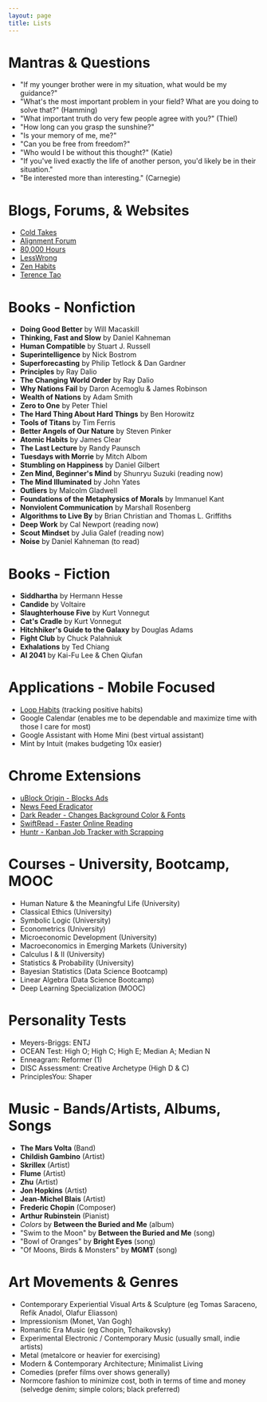 ```yaml
---
layout: page
title: Lists
---
```


# Mantras & Questions
- "If my younger brother were in my situation, what would be my guidance?"
- "What's the most important problem in your field? What are you doing to solve that?" (Hamming)
- "What important truth do very few people agree with you?" (Thiel)
- "How long can you grasp the sunshine?"
- "Is your memory of me, me?"
- "Can you be free from freedom?"
- "Who would I be without this thought?" (Katie)
- "If you've lived exactly the life of another person, you'd likely be in their situation."
- "Be interested more than interesting." (Carnegie)

# Blogs, Forums, & Websites
- [Cold Takes](https://cold-takes.com/)
- [Alignment Forum](https://www.alignmentforum.org/)
- [80,000 Hours](https://80000hours.org/)
- [LessWrong](https://www.lesswrong.com/)
- [Zen Habits](https://zenhabits.net/)
- [Terence Tao](https://terrytao.wordpress.com/)

# Books - Nonfiction
- **Doing Good Better** by Will Macaskill
- **Thinking, Fast and Slow** by Daniel Kahneman
- **Human Compatible** by Stuart J. Russell
- **Superintelligence** by Nick Bostrom
- **Superforecasting** by Philip Tetlock & Dan Gardner
- **Principles** by Ray Dalio
- **The Changing World Order** by Ray Dalio
- **Why Nations Fail** by Daron Acemoglu & James Robinson
- **Wealth of Nations** by Adam Smith
- **Zero to One** by Peter Thiel
- **The Hard Thing About Hard Things** by Ben Horowitz
- **Tools of Titans** by Tim Ferris
- **Better Angels of Our Nature** by Steven Pinker
- **Atomic Habits** by James Clear
- **The Last Lecture** by Randy Paunsch
- **Tuesdays with Morrie** by Mitch Albom
- **Stumbling on Happiness** by Daniel Gilbert
- **Zen Mind, Beginner's Mind** by Shunryu Suzuki (reading now)
- **The Mind Illuminated** by John Yates
- **Outliers** by Malcolm Gladwell
- **Foundations of the Metaphysics of Morals** by Immanuel Kant
- **Nonviolent Communication** by Marshall Rosenberg
- **Algorithms to Live By** by Brian Christian and Thomas L. Griffiths
- **Deep Work** by Cal Newport (reading now)
- **Scout Mindset** by Julia Galef (reading now)
- **Noise** by Daniel Kahneman (to read)


# Books - Fiction
- **Siddhartha** by Hermann Hesse
- **Candide** by Voltaire
- **Slaughterhouse Five** by Kurt Vonnegut
- **Cat's Cradle** by Kurt Vonnegut
- **Hitchhiker's Guide to the Galaxy** by Douglas Adams
- **Fight Club** by Chuck Palahniuk
- **Exhalations** by Ted Chiang
- **AI 2041** by Kai-Fu Lee & Chen Qiufan



# Applications - Mobile Focused
- [Loop Habits](https://loophabits.org/) (tracking positive habits)
- Google Calendar (enables me to be dependable and maximize time with those I care for most)
- Google Assistant with Home Mini (best virtual assistant)
- Mint by Intuit (makes budgeting 10x easier)


# Chrome Extensions
- [uBlock Origin - Blocks Ads](https://chrome.google.com/webstore/detail/ublock-origin/cjpalhdlnbpafiamejdnhcphjbkeiagm?hl=en)
- [News Feed Eradicator](https://chrome.google.com/webstore/detail/news-feed-eradicator/fjcldmjmjhkklehbacihaiopjklihlgg?hl=en)
- [Dark Reader - Changes Background Color & Fonts](https://chrome.google.com/webstore/detail/dark-reader/eimadpbcbfnmbkopoojfekhnkhdbieeh?hl=en)
- [SwiftRead - Faster Online Reading](https://chrome.google.com/webstore/detail/swiftread-read-faster-lea/ipikiaejjblmdopojhpejjmbedhlibno?hl=en)
- [Huntr - Kanban Job Tracker with Scrapping](https://chrome.google.com/webstore/detail/huntr-job-search-tracker/mihdfbecejheednfigjpdacgeilhlmnf?hl=en)


# Courses - University, Bootcamp, MOOC
- Human Nature & the Meaningful Life (University)
- Classical Ethics (University)
- Symbolic Logic (University)
- Econometrics (University)
- Microeconomic Development (University)
- Macroeconomics in Emerging Markets (University)
- Calculus I & II (University)
- Statistics & Probability (University)
- Bayesian Statistics (Data Science Bootcamp)
- Linear Algebra (Data Science Bootcamp)
- Deep Learning Specialization (MOOC)


# Personality Tests
- Meyers-Briggs: ENTJ
- OCEAN Test: High O; High C; High E; Median A; Median N
- Enneagram: Reformer (1)
- DISC Assessment: Creative Archetype (High D & C)
- PrinciplesYou: Shaper


# Music - Bands/Artists, Albums, Songs
- **The Mars Volta** (Band)
- **Childish Gambino** (Artist)
- **Skrillex** (Artist)
- **Flume** (Artist)
- **Zhu** (Artist)
- **Jon Hopkins** (Artist)
- **Jean-Michel Blais** (Artist)
- **Frederic Chopin** (Composer)
- **Arthur Rubinstein** (Pianist)
- _Colors_ by **Between the Buried and Me** (album)
- "Swim to the Moon" by **Between the Buried and Me** (song)
- "Bowl of Oranges" by **Bright Eyes** (song)
- "Of Moons, Birds & Monsters" by **MGMT** (song)


# Art Movements & Genres
- Contemporary Experiential Visual Arts & Sculpture (eg Tomas Saraceno, Refik Anadol, Olafur Eliasson)
- Impressionism (Monet, Van Gogh)
- Romantic Era Music (eg Chopin, Tchaikovsky)
- Experimental Electronic / Contemporary Music (usually small, indie artists)
- Metal (metalcore or heavier for exercising)
- Modern & Contemporary Architecture; Minimalist Living
- Comedies (prefer films over shows generally)
- Normcore fashion to minimize cost, both in terms of time and money (selvedge denim; simple colors; black preferred)
